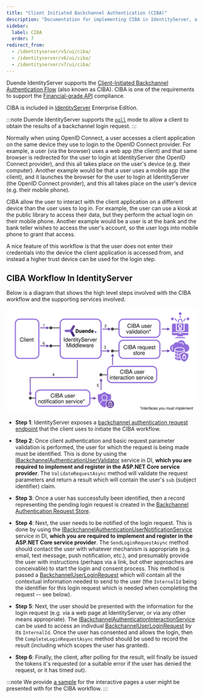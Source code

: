 ```yaml
---
title: "Client Initiated Backchannel Authentication (CIBA)"
description: "Documentation for implementing CIBA in IdentityServer, a workflow that allows users to authenticate on a trusted device while accessing services from a different device."
sidebar:
  label: CIBA
  order: 7
redirect_from:
  - /identityserver/v5/ui/ciba/
  - /identityserver/v6/ui/ciba/
  - /identityserver/v7/ui/ciba/
---
```


Duende IdentityServer supports the [Client-Initiated Backchannel Authentication Flow](https://openid.net/specs/openid-client-initiated-backchannel-authentication-core-1_0.html) (also known as CIBA).
CIBA is one of the requirements to support the [Financial-grade API](https://openid.net/wg/fapi/) compliance. 

CIBA is included in [IdentityServer](https://duendesoftware.com/products/identityserver) Enterprise Edition.

:::note
Duende IdentityServer supports the [`poll`](https://openid.net/specs/openid-client-initiated-backchannel-authentication-core-1_0.html#rfc.section.5) mode to allow a client to obtain the results of a backchannel login request.
:::

Normally when using OpenID Connect, a user accesses a client application on the same device they use to login to the OpenID Connect provider.
For example, a user (via the browser) uses a web app (the client) and that same browser is redirected for the user to login at IdentityServer (the OpenID Connect provider), and this all takes place on the user's device (e.g. their computer). Another example would be that a user uses a mobile app (the client), and it launches the browser for the user to login at IdentityServer (the OpenID Connect provider), and this all takes place on the user's device (e.g. their mobile phone).

CIBA allow the user to interact with the client application on a different device than the user uses to log in.
For example, the user can use a kiosk at the public library to access their data, but they perform the actual login on their mobile phone. Another example would be a user is at the bank and the bank teller wishes to access the user's account, so the user logs into mobile phone to grant that access.

A nice feature of this workflow is that the user does not enter their credentials into the device the client application is accessed from, and instead a higher trust device can be used for the login step.

## CIBA Workflow In IdentityServer

Below is a diagram that shows the high level steps involved with the CIBA workflow and the supporting services involved.

![Showing how CIBA works in diagram form](images/ciba.svg)


* **Step 1**: IdentityServer exposes a [backchannel authentication request endpoint](/identityserver/reference/endpoints/ciba.md) that the client uses to initiate the CIBA workflow.

* **Step 2**: Once client authentication and basic request parameter validation is performed, the user for which the request is being made must be identified.
This is done by using the [IBackchannelAuthenticationUserValidator](/identityserver/reference/validators/ciba-user-validator.md) service in DI, **which you are required to implement and register in the ASP.NET Core service provider**.
The `ValidateRequestAsync` method will validate the request parameters and return a result which will contain the user's `sub` (subject identifier) claim.

* **Step 3**: Once a user has successfully been identified, then a record representing the pending login request is created in the [Backchannel Authentication Request Store](/identityserver/reference/stores/backchannel-auth-request-store.md).

* **Step 4**: Next, the user needs to be notified of the login request. This is done by using the [IBackchannelAuthenticationUserNotificationService](/identityserver/reference/services/ciba-user-notification.md) service in DI, **which you are required to implement and register in the ASP.NET Core service provider**.
The `SendLoginRequestAsync` method should contact the user with whatever mechanism is appropriate (e.g. email, text message, push notification, etc.), and presumably provide the user with instructions (perhaps via a link, but other approaches are conceivable) to start the login and consent process. 
This method is passed a [BackchannelUserLoginRequest](/identityserver/reference/models/ciba-login-request.md) which will contain all the contextual information needed to send to the user (the `InternalId` being the identifier for this login request which is needed when completing the request -- see below).

* **Step 5**: Next, the user should be presented with the information for the login request (e.g. via a web page at IdentityServer, or via any other means appropriate).
The [IBackchannelAuthenticationInteractionService](/identityserver/reference/services/ciba-interaction-service.md) can be used to access an indivdual [BackchannelUserLoginRequest](/identityserver/reference/models/ciba-login-request.md) by its `InternalId`. Once the user has consented and allows the login, then the `CompleteLoginRequestAsync` method should be used to record the result (including which scopes the user has granted).

* **Step 6**: Finally, the client, after polling for the result, will finally be issued the tokens it's requested (or a suitable error if the user has denied the request, or it has timed out).

:::note
We provide [a sample](/identityserver/samples/misc.mdx) for the interactive pages a user might be presented with for the CIBA workflow.
:::
